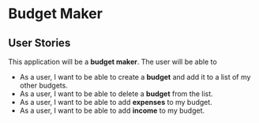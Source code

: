 # Budget Maker

## User Stories
This application will be a **budget maker**. The user will
be able to
- As a user, I want to be able to create a **budget** and add it to a list of my other budgets.
- As a user, I want to be able to delete a **budget** from the list.
- As a user, I want to be able to add **expenses** to my budget.
- As a user, I want to be able to add **income** to my budget.
